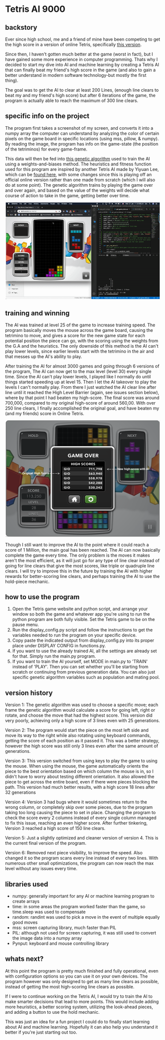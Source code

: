 # Tetris AI 9000

## backstory
Ever since high school, me and a friend of mine have been competing to get the high score in a version of online Tetris, specifically [this version](https://tetris.com/play-tetris/).

Since then, I haven't gotten much better at the game (worst in fact), but I have gained some more experience in computer programming. Thats why I decided to start my dive into AI and machine learning by creating a Tetris AI that can finally beat my friend's high score in the game (and also to gain a better understand in modern software technology-but mostly the first thing).

The goal was to get the AI to clear at least 200 Lines, (enough line clears to beat my and my friend's high score) but after 6 iterations of the game, the program is actually able to reach the maximum of 300 line clears.

## specific info on the project
The program first takes a screenshot of my screen, and converts it into a numpy array the computer can understand by analyzing the color of certain pixels on the game board in specific locations (using mss, pillow, & numpy). By reading the image, the program has info on the game-state (the position of the tetriminos) for every game-frame. 

This data will then be fed into [this genetic algorithm](https://theailearner.com/2018/11/09/snake-game-with-genetic-algorithm/) used to train the AI using a weights-and-biases method. The heuristics and fitness function used for this program are inspired by another Tetris AI made by Yiyuan Lee, which can be [found here](https://codemyroad.wordpress.com/2013/04/14/tetris-ai-the-near-perfect-player/), with some changes since this is playing off an official online version rather than one made from scratch (which I will also do at some point). The genetic algorithm trains by playing the game over and over again, and based on the value of the weights will decide what course of action to take in the game, getting better over time.

<p align="center"><img src=images/gameplay.gif alt="Game During Play" width=500></p>

## training and winning
The AI was trained at level 25 of the game to increase training speed. The program basically moves the mouse across the game board, causing the tetrimino to move, and gives a score for the new game state for each potential position the piece can go, with the scoring using the weights from the G.A and the heuristics. The only downside of this method is the AI can't play lower levels, since earlier levels start with the tetrimino in the air and that messes up the AI's ability to play.

After training the AI for almost 3000 games and going through 6 versions of the program, The AI can now get to the max level (level 30) every single time. Since the AI can't play lower levels, I played like I normally do until things started speeding up at level 15. Then I let the AI takeover to play the levels I can't normally play. From there I just watched the AI clear line after line until it reached the High Level Barrier (again, see issues section below), where by that point I had beaten my high-score. The final score was around 700,000, compared to my original high-score of around 560,00. With over 250 line clears, I finally accomplished the original goal, and have beaten my (and my friends) score in Online Tetris.

<p align="center"><img src=images/scores_screen.png alt="High Score Page" width=500></p>

Though I still want to improve the AI to the point where it could reach a score of 1 Million, the main goal has been reached. The AI can now basically complete the game every time. The only problem is the moves it makes aren't the most efficient, as it will just go for any type of line clear instead of going for line clears that give the most scores, like triple or quadruple line clears. I will try to improve this in the future by training the AI with higher rewards for better-scoring line clears, and perhaps training the AI to use the hold-piece mechanic.

## how to use the program
1. Open the Tetris game website and python script, and arrange your window so both the game and whatever app you're using to run the python program are both fully visible. Set the Tetris game to be on the pause menu. 
2. Run the display_config.py script and follow the instructions to get the variables needed to run the program on your specific device.
3. Copy paste the indicated output from display_config.py into its proper place under DISPLAY CONFIG in functions.py.
4. If you want to use the already trained AI, all the settings are already set for that. Simply run the main.py program.
5. If you want to train the AI yourself, set MODE in main.py to 'TRAIN' instead of 'PLAY'. Then you can set whether you'll be starting from scratch or continuing from previous generation data. You can also just specific genetic algorithm variables such as population and mating pool.

## version history
Version 1: The genetic algorithm was used to choose a specific move; each frame the genetic algorithm would calculate a score for going left, right or rotate, and choose the move that had the highest score. This version did very poorly, achieving only a high score of 3 lines even with 25 generations.

Version 2: The program would start the piece on the most left side and move its way to the right while also rotating using keyboard commands, getting the score of each position as it passed it. This was a better strategy, however the high score was still only 3 lines even after the same amount of generations.

Version 3: This version switched from using keys to play the game to using the mouse. When using the mouse, the game automatically orients the piece to the best orientation based on which column the mouse is in, so I didn't have to worry about testing different orientation. It also allowed the piece to get across the entire board, even if there were pieces blocking the path. This version had much better results, with a high score 18 lines after 32 generations

Version 4: Version 3 had bugs where it would sometimes return to the wrong column, or completely skip over some pieces, due to the program taking too long causing the piece to set in place. Changing the program to check the score every 2 columns instead of every single column managed to fix this issue, reaching an even higher score. After further tinkering, Version 3 reached a high score of 150 line clears.

Version 5: Just a slightly optimized and cleaner version of version 4. This is the current final version of the program.

Version 6: Removed next piece visibility, to improve the speed. Also changed it so the program scans every line instead of every two lines. With numerous other small optimizations, the program can now reach the max level without any issues every time.

## libraries used
- numpy: generally important for any AI or machine learning program to create arrays
- time: in some areas the program worked faster than the game, so time.sleep was used to compensate
- random: randint was used to pick a move in the event of multiple equally good moves
- mss: screen capturing library, much faster than PIL 
- PIL: although not used for screen capturing, it was still used to convert the image data into a numpy array
- Pynput: keyboard and mouse controlling library

## whats next?
At this point the program is pretty much finished and fully operational, even with configuration options so you can use it on your own devices. The program however was only designed to get as many line clears as possible, instead of getting the most high-scoring line clears as possible.

If I were to continue working on the Tetris AI, I would try to train the AI to make smarter decisions that lead to more points. This would include adding more heuristics, a better scoring system, utilizing the look-ahead pieces, and adding a button to use the hold mechanic.

This was just an idea for a fun project I could do to finally start learning about AI and machine learning. Hopefully it can also help you understand it better if you're just starting out too.
